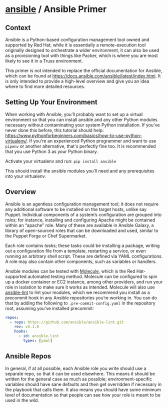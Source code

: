 # [ansible](./README.md) / Ansible Primer

## Context

Ansible is a Python-based configuration management tool owned and supported by Red Hat; while it is essentially a
remote-execution tool originally designed to orchestrate a wider environment, it can also be used as a provisioning tool 
with things like Packer, which is where you are most likely to see it in a Truss environment.

This primer is not intended to replace the official documentation for Ansible, which can be found at
https://docs.ansible.com/ansible/latest/index.html. It is only intended to provide a high-level overview and give you an 
idea where to find more detailed resources.

## Setting Up Your Environment

When working with Ansible, you’ll probably want to set up a virtual environment so that you can install ansible and any
other Python modules necessary without contaminating your system Python installation. If you’ve never done this before,
this tutorial should help: https://www.pythonforbeginners.com/basics/how-to-use-python-virtualenv/. If you're an
experienced Python programmer and want to use `pipenv` or another alternative, that's perfectly fine too. It is
recommended that you use Python 3 as your Python binary.

Activate your virtualenv and run: `pip install ansible`

This should install the ansible modules you’ll need and any prerequisites into your virtualenv.

## Overview

Ansible is an agentless configuration management tool; it does not require any additional software to be installed on the
target hosts, unlike say Puppet. Individual components of a system’s configuration are grouped into *roles*; for
instance, installing and configuring Apache might be contained within an “apache” role. Many of these are available in
Ansible Galaxy, a library of open-sourced roles that can be downloaded and used, similar to the Puppet Forge or Chef
Supermarket.

Each role contains *tasks*; these tasks could be installing a package, writing out a configuration file from a template,
restarting a service, or even running an arbitrary shell script. These are defined via YAML configurations. A role may
also contain other components, such as variables or handlers.

Ansible modules can be tested with [Molecule](./molecule-primer.md), which is the Red Hat-supported automated testing
method. Molecule can be configured to spin up a docker container or EC2 instance, among other providers, and run your
role in isolation to make sure it works as intended. Molecule will also use
[ansible-lint](https://github.com/ansible/ansible-lint) to lint your modules, which we recommend you install as a
precommit hook in any Ansible repositories you’re working in. You can do that by adding the following to
`.pre-commit-config.yaml` in the repository root, assuming you've installed precommit:

```yml
repos:
  - repo: https://github.com/ansible/ansible-lint.git
    rev: v4.1.0
    hooks:
      - id: ansible-lint
        types: [yaml]
```

## Ansible Repos

In general, if at all possible, each Ansible role you write should use a separate repo, so that it can be used
elsewhere. This means it should be written for the general case as much as possible; environment-specific variables
should have sane defaults and then get overridden if necessary in the playbook that calls them. It also means you should
have some minimum level of documentation so that people can see how your role is meant to be used in the wild.
